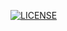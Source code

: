 [![LICENSE](https://img.shields.io/github/license/Yehtetag11/DevOpsLab.svg?style=flat-square)](https://github.com/Yehtetag11/DevOpsLab/blob/master/LICENSE)
